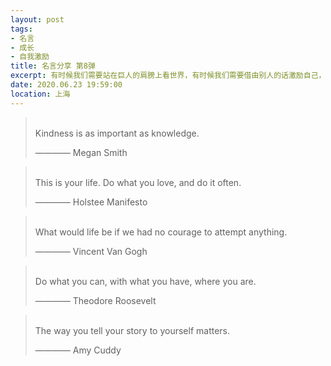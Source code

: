 ```yaml
---
layout: post
tags: 
- 名言
- 成长
- 自我激励
title: 名言分享 第8弹
excerpt: 有时候我们需要站在巨人的肩膀上看世界，有时候我们需要借由别人的话激励自己，有时候我们需要提醒自己变得更加优秀。
date: 2020.06.23 19:59:00
location: 上海
---
```


> <span class="icon-quotes-left"></span>  
> Kindness is as important as knowledge.
> <div class="source">———— Megan Smith</div>  
> <div class="quotes-right"><span class="icon-quotes-right"></span></div>

> <span class="icon-quotes-left"></span>  
> This is your life. Do what you love, and do it often.
> <div class="source">———— Holstee Manifesto</div>  
> <div class="quotes-right"><span class="icon-quotes-right"></span></div>

> <span class="icon-quotes-left"></span>  
> What would life be if we had no courage to attempt anything.
> <div class="source">———— Vincent Van Gogh</div>  
> <div class="quotes-right"><span class="icon-quotes-right"></span></div>

> <span class="icon-quotes-left"></span>  
> Do what you can, with what you have, where you are.            
> <div class="source">———— Theodore Roosevelt</div>  
> <div class="quotes-right"><span class="icon-quotes-right"></span></div>

> <span class="icon-quotes-left"></span>  
> The way you tell your story to yourself matters.
> <div class="source">———— Amy Cuddy</div>  
> <div class="quotes-right"><span class="icon-quotes-right"></span></div>